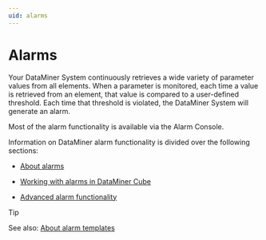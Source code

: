 ```yaml
---
uid: alarms
---
```


# Alarms

Your DataMiner System continuously retrieves a wide variety of parameter values from all elements. When a parameter is monitored, each time a value is retrieved from an element, that value is compared to a user-defined threshold. Each time that threshold is violated, the DataMiner System will generate an alarm.

Most of the alarm functionality is available via the Alarm Console.

Information on DataMiner alarm functionality is divided over the following sections:

- [About alarms](xref:About_alarms)

- [Working with alarms in DataMiner Cube](xref:Working_with_alarms_in_DataMiner_Cube)

- [Advanced alarm functionality](xref:Advanced_alarm_functionality)

> [!TIP]
> See also: [About alarm templates](xref:About_alarm_templates)
